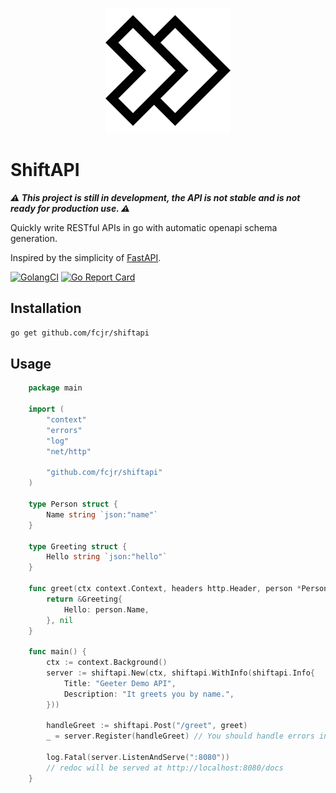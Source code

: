 
<p align="center">
	<img src="assets/logo.svg" alt="ShiftAPI Logo">
</p>

# ShiftAPI

***⚠️ This project is still in development, the API is not stable and is not ready for production use. ⚠️***

Quickly write RESTful APIs in go with automatic openapi schema generation.

Inspired by the simplicity of [FastAPI](https://github.com/tiangolo/fastapi).

<!-- [![GitHub release (latest by date)][release-img]][release] -->
[![GolangCI][golangci-lint-img]][golangci-lint]
[![Go Report Card][report-card-img]][report-card]

## Installation

```sh
go get github.com/fcjr/shiftapi
```

## Usage

```go
    package main

    import (
        "context"
        "errors"
        "log"
        "net/http"

        "github.com/fcjr/shiftapi"
    )

    type Person struct {
        Name string `json:"name"`
    }

    type Greeting struct {
        Hello string `json:"hello"`
    }

    func greet(ctx context.Context, headers http.Header, person *Person) (*Greeting, error) {
        return &Greeting{
            Hello: person.Name,
        }, nil
    }

    func main() {
        ctx := context.Background()
        server := shiftapi.New(ctx, shiftapi.WithInfo(shiftapi.Info{
            Title: "Geeter Demo API",
            Description: "It greets you by name.",
        }))

        handleGreet := shiftapi.Post("/greet", greet)
        _ = server.Register(handleGreet) // You should handle errors in production code.

        log.Fatal(server.ListenAndServe(":8080"))
        // redoc will be served at http://localhost:8080/docs
    }
```

[release-img]: https://img.shields.io/github/v/release/fcjr/shiftapi
[release]: https://github.com/fcjr/shiftapi/releases
[golangci-lint-img]: https://github.com/fcjr/shiftapi/workflows/go-lint/badge.svg
[golangci-lint]: https://github.com/fcjr/shiftapi/actions?query=workflow%3Ago-lint
[report-card-img]: https://goreportcard.com/badge/github.com/fcjr/shiftapi
[report-card]: https://goreportcard.com/report/github.com/fcjr/shiftapi
